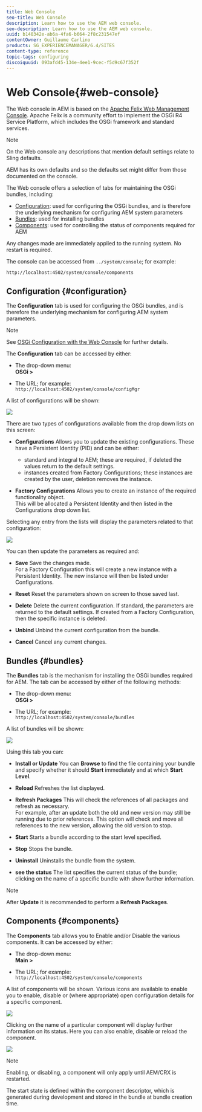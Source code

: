 ```yaml
---
title: Web Console
seo-title: Web Console
description: Learn how to use the AEM web console.
seo-description: Learn how to use the AEM web console.
uuid: b140342e-ab6a-4fa6-b664-2f8c231547ef
contentOwner: Guillaume Carlino
products: SG_EXPERIENCEMANAGER/6.4/SITES
content-type: reference
topic-tags: configuring
discoiquuid: 093afd45-134e-4ee1-9cec-f5d9c67f352f
---
```


# Web Console{#web-console}

The Web console in AEM is based on the [Apache Felix Web Management Console](http://felix.apache.org/documentation/subprojects/apache-felix-web-console.html). Apache Felix is a community effort to implement the OSGi R4 Service Platform, which includes the OSGi framework and standard services.

>[!NOTE]
>
>On the Web console any descriptions that mention default settings relate to Sling defaults.
>
>AEM has its own defaults and so the defaults set might differ from those documented on the console.

The Web console offers a selection of tabs for maintaining the OSGi bundles, including:

* [Configuration](#configuration): used for configuring the OSGi bundles, and is therefore the underlying mechanism for configuring AEM system parameters
* [Bundles](#bundles): used for installing bundles
* [Components](#components): used for controlling the status of components required for AEM

Any changes made are immediately applied to the running system. No restart is required.

The console can be accessed from `../system/console`; for example:

`http://localhost:4502/system/console/components`

## Configuration {#configuration}

The **Configuration** tab is used for configuring the OSGi bundles, and is therefore the underlying mechanism for configuring AEM system parameters.

>[!NOTE]
>
>See [OSGi Configuration with the Web Console](../../../sites/deploying/using/configuring-osgi.md) for further details.

The **Configuration** tab can be accessed by either:

* The drop-down menu:  
  **OSGi &gt;**

* The URL; for example:  
  `http://localhost:4502/system/console/configMgr`

A list of configurations will be shown:

![](assets/screen_shot_2012-02-15at52308pm.png)

There are two types of configurations available from the drop down lists on this screen:

* **Configurations** 
  Allows you to update the existing configurations. These have a Persistent Identity (PID) and can be either:

    * standard and integral to AEM; these are required, if deleted the values return to the default settings.
    * instances created from Factory Configurations; these instances are created by the user, deletion removes the instance.

* **Factory Configurations** 
  Allows you to create an instance of the required functionality object.  
  This will be allocated a Persistent Identity and then listed in the Configurations drop down list.

Selecting any entry from the lists will display the parameters related to that configuration:

![](assets/chlimage_1-21.png)

You can then update the parameters as required and:

* **Save** 
  Save the changes made.  
  For a Factory Configuration this will create a new instance with a Persistent Identity. The new instance will then be listed under Configurations.

* **Reset** 
  Reset the parameters shown on screen to those saved last.

* **Delete** 
  Delete the current configuration. If standard, the parameters are returned to the default settings. If created from a Factory Configuration, then the specific instance is deleted.

* **Unbind** 
  Unbind the current configuration from the bundle. 

* **Cancel** 
  Cancel any current changes.

## Bundles {#bundles}

The **Bundles** tab is the mechanism for installing the OSGi bundles required for AEM. The tab can be accessed by either of the following methods:

* The drop-down menu:  
  **OSGi &gt;**

* The URL; for example:  
  `http://localhost:4502/system/console/bundles`

A list of bundles will be shown:

![](assets/screen_shot_2012-02-15at44740pm.png)

Using this tab you can:

* **Install or Update** 
  You can **Browse** to find the file containing your bundle and specify whether it should **Start** immediately and at which **Start Level**.

* **Reload** 
  Refreshes the list displayed.

* **Refresh Packages** 
  This will check the references of all packages and refresh as necessary.  
  For example, after an update both the old and new version may still be running due to prior references. This option will check and move all references to the new version, allowing the old version to stop.

* **Start** 
  Starts a bundle according to the start level specified.

* **Stop** 
  Stops the bundle.

* **Uninstall** 
  Uninstalls the bundle from the system.

* **see the status** 
  The list specifies the current status of the bundle; clicking on the name of a specific bundle with show further information.

>[!NOTE]
>
>After **Update** it is recommended to perform a **Refresh Packages**.

## Components {#components}

The **Components** tab allows you to Enable and/or Disable the various components. It can be accessed by either:

* The drop-down menu:  
  **Main &gt;**

* The URL; for example:  
  `http://localhost:4502/system/console/components`

A list of components will be shown. Various icons are available to enable you to enable, disable or (where appropriate) open configuration details for a specific component.

![](assets/screen_shot_2012-02-15at52144pm.png)

Clicking on the name of a particular component will display further information on its status. Here you can also enable, disable or reload the component.

![](assets/chlimage_1-22.png)

>[!NOTE]
>
>Enabling, or disabling, a component will only apply until AEM/CRX is restarted. 
>
>The start state is defined within the component descriptor, which is generated during development and stored in the bundle at bundle creation time.

